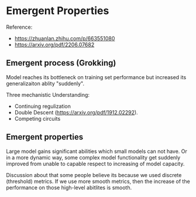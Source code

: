 # Emergent Properties

Reference:
- https://zhuanlan.zhihu.com/p/663551080
- https://arxiv.org/pdf/2206.07682
  
## Emergent process (Grokking)
Model reaches its bottleneck on training set performance but increased its generalizaiton ablity "suddenly".

Three mechanistic Understanding:

- Continuing regulization
- Double Descent (https://arxiv.org/pdf/1912.02292). 
- Competing circuits


## Emergent properties
Large model gains significant abilities which small models can not have. Or in a more dynamic way, some complex model functionality get suddenly improved from unable to capable respect to increasing of model capacity.

Discussion about that some people believe its because we used discrete (threshold) metrics. If we use more smooth metrics, then the increase of the performance on those high-level abitlites is smooth.
